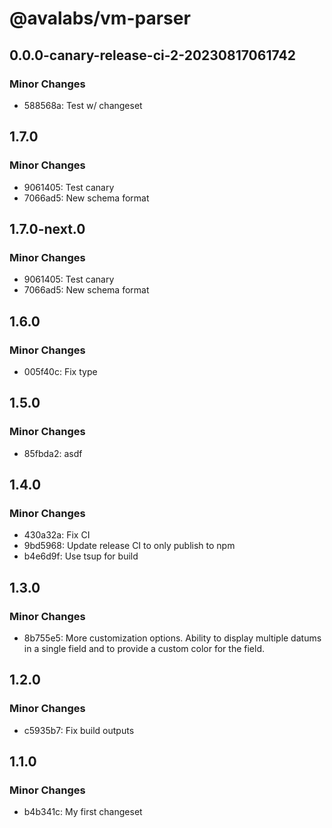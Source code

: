 # @avalabs/vm-parser

## 0.0.0-canary-release-ci-2-20230817061742

### Minor Changes

- 588568a: Test w/ changeset

## 1.7.0

### Minor Changes

- 9061405: Test canary
- 7066ad5: New schema format

## 1.7.0-next.0

### Minor Changes

- 9061405: Test canary
- 7066ad5: New schema format

## 1.6.0

### Minor Changes

- 005f40c: Fix type

## 1.5.0

### Minor Changes

- 85fbda2: asdf

## 1.4.0

### Minor Changes

- 430a32a: Fix CI
- 9bd5968: Update release CI to only publish to npm
- b4e6d9f: Use tsup for build

## 1.3.0

### Minor Changes

- 8b755e5: More customization options. Ability to display multiple datums in a single field and to provide a custom color for the field.

## 1.2.0

### Minor Changes

- c5935b7: Fix build outputs

## 1.1.0

### Minor Changes

- b4b341c: My first changeset
